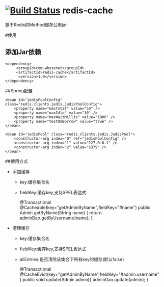 [![Build Status](https://travis-ci.org/xetorthio/jedis.png?branch=master)](https://github.com/ruoo/redis-cache)
redis-cache
===========

基于Redis的Method缓存公用jar



#使用
## 添加Jar依赖
    <dependency>
         <groupId>com.whosenet</groupId>
         <artifactId>redis-cache</artifactId>
          <version>1.0</version>
    </dependency>


##Spring配置

    <bean id="jedisPoolConfig" class="redis.clients.jedis.JedisPoolConfig">
        <property name="maxTotal" value="50" />
        <property name="maxIdle" value="10" />
        <property name="maxWaitMillis" value="1000" />
        <property name="testOnBorrow" value="true" />
    </bean>

    <bean id="jedisPool" class="redis.clients.jedis.JedisPool">
        <constructor-arg index="0" ref="jedisPoolConfig" />
        <constructor-arg index="1" value="127.0.0.1" />
        <constructor-arg index="2" value="6379" />
    </bean>

##使用方式

* 添加缓存
    - key:缓存集合名
    - fieldKey:缓存key,支持SPEL表达式


       @Transactional
       @Cacheable(key="getAdminByName",fieldKey="#name")
       public Admin getByName(String name) {
           return adminDao.getByUsername(name);
       }



* 清理缓存
    - key:缓存集合名
    - fieldKey:缓存key,支持SPEL表达式
    - allEntries:是否清除该集合下所有key的缓存(默认false)



       @Transactional
       @CacheEvict(key="getAdminByName",fieldKey="#admin.username")
       public void update(Admin admin){
           adminDao.update(admin);
       }




